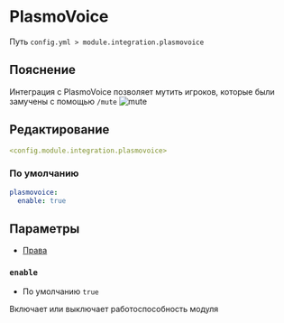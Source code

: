# PlasmoVoice
Путь `config.yml > module.integration.plasmovoice`

## Пояснение
Интеграция с PlasmoVoice позволяет мутить игроков, которые были замучены с помощью `/mute`
![mute](/mute.png)

## Редактирование
```yaml
<config.module.integration.plasmovoice>
```

### По умолчанию
```yaml
plasmovoice:
  enable: true
```

## Параметры

- [Права](/ru/permissions/module/integration/plasmovoice/)

### `enable`
- По умолчанию `true`

Включает или выключает работоспособность модуля

